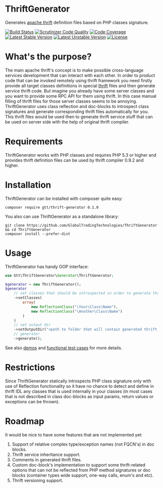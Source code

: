 ThriftGenerator
===============

Generates [apache thrift](http://thrift.apache.org/) definition files based on PHP classes signature.

[![Build Status](https://travis-ci.org/GlobalTradingTechnologies/ThriftGenerator.svg?branch=master)](https://travis-ci.org/GlobalTradingTechnologies/ThriftGenerator)
[![Scrutinizer Code Quality](https://scrutinizer-ci.com/g/GlobalTradingTechnologies/ThriftGenerator/badges/quality-score.png?b=master)](https://scrutinizer-ci.com/g/GlobalTradingTechnologies/ThriftGenerator/?branch=master)
[![Code Coverage](https://scrutinizer-ci.com/g/GlobalTradingTechnologies/ThriftGenerator/badges/coverage.png?b=master)](https://scrutinizer-ci.com/g/GlobalTradingTechnologies/ThriftGenerator/?branch=master)
[![Latest Stable Version](https://poser.pugx.org/gtt/thrift-generator/v/stable.svg)](https://packagist.org/packages/gtt/thrift-generator)
[![Latest Unstable Version](https://poser.pugx.org/gtt/thrift-generator/v/unstable.svg)](https://packagist.org/packages/gtt/thrift-generator)
[![License](https://poser.pugx.org/gtt/thrift-generator/license.svg)](https://packagist.org/packages/gtt/thrift-generator)

What's the purpose?
===================

The main apache thrift's concept is to make possible cross-language services development that can interact with each other.
In order to product code that can be invoked remotely using thrift framework you need firstly provide all target classes
definitions in special [thrift](http://thrift.apache.org/docs/idl) files and then generate service thrift code.
But imagine you already have some server classes and you want to provide some RPC API for them using thrift. In this case manual filling of thrift files for those server classes seems to be annoying.
ThriftGenerator uses class reflection and doc-blocks to introspect class signatures and generate corresponding thrift files automatically for you. This thrift files would be used then to generate thrift service stuff that can be used on server side with the help of original thrift compiler.

Requirements
===================

ThriftGenerator works with PHP classes and requires PHP 5.3 or higher and provides thrift definition files
can be used by thrift compiler 0.9.2 and higher.

Installation
===================

ThriftGenerator can be installed with composer quite easy:
```
composer require gtt/thrift-generator 0.1.0
```
You also can use ThriftGenerator as a standalone library:
```
git clone https://github.com/GlobalTradingTechnologies/ThriftGenerator && cd ThriftGenerator
composer install --prefer-dist
```

Usage
===================

ThriftGenerator has handy OOP interface:

```php
use Gtt\ThriftGenerator\Generator\ThriftGenerator;

$generator = new ThriftGenerator();
$generator
    // set classes that should be introspected in order to generate thrift definition files
    ->setClasses(
        array(
            new ReflectionClass("\Your\Class\Name"),
            new ReflectionClass("\Another\Class\Name")
        )
    )
    // set output dir
    ->setOutputDir("<path to folder that will contain generated thrift definitions>")
    // generate!
    ->generate();
```

See also [demos](demos) and [functional test cases](tests/Fixtures) for more details.

Restrictions
===================

Sinсe ThriftGenerator statically introspects PHP class signature only with use of Reflection functionality so it have no chance to detect and define in thrift IDL any classes that is used 
internally in your classes (in most cases that is not described in class doc-blocks as input params, 
return values or exceptions can be thrown).

Roadmap
===================

It would be nice to have some features that are not implemented yet:

1. Support of relative complex type/exception names (not FQCN's) in doc blocks.
2. Thrift service inheritance support.
3. Comments in generated thrift files.
4. Custom doc-block's implementation to support some thrift-related options that can not be reflected from PHP method signatures or doc blocks (container types wide support, one-way calls, enum's and etc).
5. Thrift versioning support.